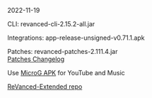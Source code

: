2022-11-19
  
CLI: revanced-cli-2.15.2-all.jar  

Integrations: app-release-unsigned-v0.71.1.apk  

Patches: revanced-patches-2.111.4.jar  
[Patches Changelog](https://github.com/inotia00/revanced-patches/releases/tag/v2.111.4)  

Use [MicroG APK](https://github.com/inotia00/VancedMicroG/releases/latest/download/microg.apk) for YouTube and Music

[ReVanced-Extended repo](https://github.com/Kingsmanvn-Official/ReVanced-Extended)
